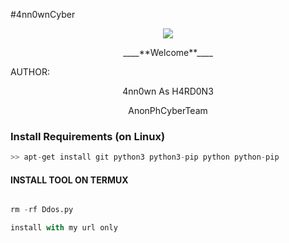 #4nn0wnCyber 

<p align="center"><img src="https://githubusercontent.com/104662886/220317922-aa955116-006a-46e7-a3e5-e98512ba7d10.gif">


<p align="center">
____**Welcome**____


AUTHOR:
<p align="center">
4nn0wn As H4RD0N3

</br>
<p align="center">
      AnonPhCyberTeam
</p>


### Install Requirements (on Linux)

```python
>> apt-get install git python3 python3-pip python python-pip
```

#### INSTALL TOOL ON TERMUX
```python

rm -rf Ddos.py

install with my url only
